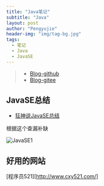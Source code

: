 ```yaml
---
title: "Java笔记"
subtitle: "Java"
layout: post
author: "Pengyujie"
header-img: "img/tag-bg.jpg"
tags:
  - 笔记
  - Java
  - JavaSE
---
```


> - [Blog-github](https://pengyujie99.github.io/) 
> - [Blog-gitee](https://peng-yujie.gitee.io/)

## JavaSE总结

- [狂神说JavaSE总结](https://www.bilibili.com/video/av78501130/)

根据这个查漏补缺

![JavaSE1](D:\Typora\Blog\pengyujie99.github.io\_posts\knowledge_point\2019-09-13-JavaSE.assets\JavaSE1.png)







## 好用的网站

[程序员521][http://www.cxy521.com/]



